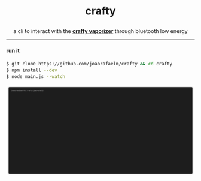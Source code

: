 # <p align="center">crafty</p>
  
<p align="center">
  a cli to interact with the <a href="https://www.storz-bickel.com/eu/en/crafty/"><b>crafty vaporizer</b></a> through bluetooth low energy<br>
  <hr>
</p>

#### run it
```bash
$ git clone https://github.com/joaorafaelm/crafty && cd crafty
$ npm install --dev
$ node main.js --watch
```

![](demo.gif)
